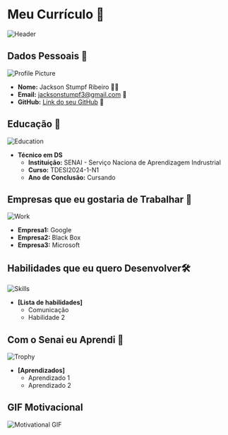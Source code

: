 
# Meu Currículo 🌟

![Header](https://encrypted-tbn0.gstatic.com/images?q=tbn:ANd9GcQPX8mgdBhC9LGJPbdYKE-Z_dRXTgXYMdbLceVZhVFHq4ozfSiQIHdNiaGoSEgpyWFTySw&usqp=CAU)

## Dados Pessoais 📄
![Profile Picture](https://images.unsplash.com/photo-1554151228-14d9def656e4?ixlib=rb-1.2.1&auto=format&fit=crop&w=150&q=80)
- **Nome:** Jackson Stumpf Ribeiro 🙍‍♂️
- **Email:** jacksonstumpf3@gmail.com 📧
- **GitHub:** [Link do seu GitHub](https://github.com/MrJackison) 🔗

## Educação 🏫
![Education](https://images.unsplash.com/photo-1503676260728-1c00da094a0b?ixlib=rb-1.2.1&auto=format&fit=crop&w=50&q=80)
- **Técnico em DS**  
  - **Instituição:** SENAI - Serviço Naciona de Aprendizagem Indrustrial
  - **Curso:** TDESI2024-1-N1
  - **Ano de Conclusão:** Cursando

## Empresas que eu gostaria de Trabalhar 💼
![Work](https://images.unsplash.com/photo-1522071820081-009f0129c71c?ixlib=rb-1.2.1&auto=format&fit=crop&w=50&q=80)
  - **Empresa1:** Google
  - **Empresa2:** Black Box
  - **Empresa3:** Microsoft

## Habilidades que eu quero Desenvolver🛠️
![Skills](https://images.unsplash.com/photo-1486312338219-ce68d2c6f44d?ixlib=rb-1.2.1&auto=format&fit=crop&w=50&q=80)
- **[Lista de habilidades]**
  - Comunicação
  - Habilidade 2

## Com o Senai eu Aprendi 🎉
![Trophy](https://images.unsplash.com/photo-1579586331215-3f8e6c0a5f86?ixlib=rb-1.2.1&auto=format&fit=crop&w=50&q=80)
- **[Aprendizados]**
  - Aprendizado 1
  - Aprendizado 2

## GIF Motivacional 
![Motivational GIF](https://media.giphy.com/media/l3q2K5jinAlChoCLS/giphy.gif)
